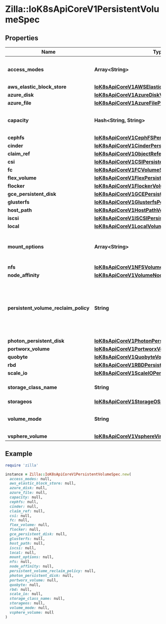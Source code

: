 # Zilla::IoK8sApiCoreV1PersistentVolumeSpec

## Properties

| Name | Type | Description | Notes |
| ---- | ---- | ----------- | ----- |
| **access_modes** | **Array&lt;String&gt;** | accessModes contains all ways the volume can be mounted. More info: https://kubernetes.io/docs/concepts/storage/persistent-volumes#access-modes | [optional] |
| **aws_elastic_block_store** | [**IoK8sApiCoreV1AWSElasticBlockStoreVolumeSource**](IoK8sApiCoreV1AWSElasticBlockStoreVolumeSource.md) |  | [optional] |
| **azure_disk** | [**IoK8sApiCoreV1AzureDiskVolumeSource**](IoK8sApiCoreV1AzureDiskVolumeSource.md) |  | [optional] |
| **azure_file** | [**IoK8sApiCoreV1AzureFilePersistentVolumeSource**](IoK8sApiCoreV1AzureFilePersistentVolumeSource.md) |  | [optional] |
| **capacity** | **Hash&lt;String, String&gt;** | capacity is the description of the persistent volume&#39;s resources and capacity. More info: https://kubernetes.io/docs/concepts/storage/persistent-volumes#capacity | [optional] |
| **cephfs** | [**IoK8sApiCoreV1CephFSPersistentVolumeSource**](IoK8sApiCoreV1CephFSPersistentVolumeSource.md) |  | [optional] |
| **cinder** | [**IoK8sApiCoreV1CinderPersistentVolumeSource**](IoK8sApiCoreV1CinderPersistentVolumeSource.md) |  | [optional] |
| **claim_ref** | [**IoK8sApiCoreV1ObjectReference**](IoK8sApiCoreV1ObjectReference.md) |  | [optional] |
| **csi** | [**IoK8sApiCoreV1CSIPersistentVolumeSource**](IoK8sApiCoreV1CSIPersistentVolumeSource.md) |  | [optional] |
| **fc** | [**IoK8sApiCoreV1FCVolumeSource**](IoK8sApiCoreV1FCVolumeSource.md) |  | [optional] |
| **flex_volume** | [**IoK8sApiCoreV1FlexPersistentVolumeSource**](IoK8sApiCoreV1FlexPersistentVolumeSource.md) |  | [optional] |
| **flocker** | [**IoK8sApiCoreV1FlockerVolumeSource**](IoK8sApiCoreV1FlockerVolumeSource.md) |  | [optional] |
| **gce_persistent_disk** | [**IoK8sApiCoreV1GCEPersistentDiskVolumeSource**](IoK8sApiCoreV1GCEPersistentDiskVolumeSource.md) |  | [optional] |
| **glusterfs** | [**IoK8sApiCoreV1GlusterfsPersistentVolumeSource**](IoK8sApiCoreV1GlusterfsPersistentVolumeSource.md) |  | [optional] |
| **host_path** | [**IoK8sApiCoreV1HostPathVolumeSource**](IoK8sApiCoreV1HostPathVolumeSource.md) |  | [optional] |
| **iscsi** | [**IoK8sApiCoreV1ISCSIPersistentVolumeSource**](IoK8sApiCoreV1ISCSIPersistentVolumeSource.md) |  | [optional] |
| **local** | [**IoK8sApiCoreV1LocalVolumeSource**](IoK8sApiCoreV1LocalVolumeSource.md) |  | [optional] |
| **mount_options** | **Array&lt;String&gt;** | mountOptions is the list of mount options, e.g. [\&quot;ro\&quot;, \&quot;soft\&quot;]. Not validated - mount will simply fail if one is invalid. More info: https://kubernetes.io/docs/concepts/storage/persistent-volumes/#mount-options | [optional] |
| **nfs** | [**IoK8sApiCoreV1NFSVolumeSource**](IoK8sApiCoreV1NFSVolumeSource.md) |  | [optional] |
| **node_affinity** | [**IoK8sApiCoreV1VolumeNodeAffinity**](IoK8sApiCoreV1VolumeNodeAffinity.md) |  | [optional] |
| **persistent_volume_reclaim_policy** | **String** | persistentVolumeReclaimPolicy defines what happens to a persistent volume when released from its claim. Valid options are Retain (default for manually created PersistentVolumes), Delete (default for dynamically provisioned PersistentVolumes), and Recycle (deprecated). Recycle must be supported by the volume plugin underlying this PersistentVolume. More info: https://kubernetes.io/docs/concepts/storage/persistent-volumes#reclaiming   | [optional] |
| **photon_persistent_disk** | [**IoK8sApiCoreV1PhotonPersistentDiskVolumeSource**](IoK8sApiCoreV1PhotonPersistentDiskVolumeSource.md) |  | [optional] |
| **portworx_volume** | [**IoK8sApiCoreV1PortworxVolumeSource**](IoK8sApiCoreV1PortworxVolumeSource.md) |  | [optional] |
| **quobyte** | [**IoK8sApiCoreV1QuobyteVolumeSource**](IoK8sApiCoreV1QuobyteVolumeSource.md) |  | [optional] |
| **rbd** | [**IoK8sApiCoreV1RBDPersistentVolumeSource**](IoK8sApiCoreV1RBDPersistentVolumeSource.md) |  | [optional] |
| **scale_io** | [**IoK8sApiCoreV1ScaleIOPersistentVolumeSource**](IoK8sApiCoreV1ScaleIOPersistentVolumeSource.md) |  | [optional] |
| **storage_class_name** | **String** | storageClassName is the name of StorageClass to which this persistent volume belongs. Empty value means that this volume does not belong to any StorageClass. | [optional] |
| **storageos** | [**IoK8sApiCoreV1StorageOSPersistentVolumeSource**](IoK8sApiCoreV1StorageOSPersistentVolumeSource.md) |  | [optional] |
| **volume_mode** | **String** | volumeMode defines if a volume is intended to be used with a formatted filesystem or to remain in raw block state. Value of Filesystem is implied when not included in spec. | [optional] |
| **vsphere_volume** | [**IoK8sApiCoreV1VsphereVirtualDiskVolumeSource**](IoK8sApiCoreV1VsphereVirtualDiskVolumeSource.md) |  | [optional] |

## Example

```ruby
require 'zilla'

instance = Zilla::IoK8sApiCoreV1PersistentVolumeSpec.new(
  access_modes: null,
  aws_elastic_block_store: null,
  azure_disk: null,
  azure_file: null,
  capacity: null,
  cephfs: null,
  cinder: null,
  claim_ref: null,
  csi: null,
  fc: null,
  flex_volume: null,
  flocker: null,
  gce_persistent_disk: null,
  glusterfs: null,
  host_path: null,
  iscsi: null,
  local: null,
  mount_options: null,
  nfs: null,
  node_affinity: null,
  persistent_volume_reclaim_policy: null,
  photon_persistent_disk: null,
  portworx_volume: null,
  quobyte: null,
  rbd: null,
  scale_io: null,
  storage_class_name: null,
  storageos: null,
  volume_mode: null,
  vsphere_volume: null
)
```

